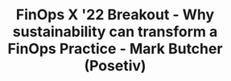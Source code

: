 ---
title: FinOps X '22 Breakout - Why sustainability can transform a FinOps Practice - Mark Butcher (Posetiv)
description:  This breakout session covered what the Foundation are doing to help practitioners understand the subject better align FinOps and GreenOps.
date-added: Nov 2022
type: Video
source: Foundation Contribution
label: FinOps X
link: https://www.youtube.com/watch?v=ZsJl-AOcE2E&list=PLUSCToibAswmu2V2rbm3ZjTLw3OZ9F2SB&index=29
framework-capabilities:
  - capability_asset-management
framework-persona:
  - practitioner
  - engineering
  - finance
  - product
framework-maturity:
  - crawl
  - walk
cloud-provider:
  - AWS
  - Azure
  - GCP
permalink: /resources/not-here/
weight: 30
listing: true
---